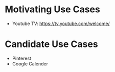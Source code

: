 # Motivating Use Cases

* Youtube TV: https://tv.youtube.com/welcome/

# Candidate Use Cases

* Pinterest
* Google Calender
